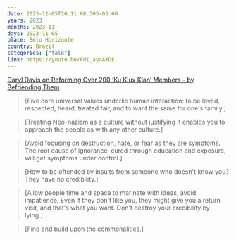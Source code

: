 ```yaml
---
date: 2023-11-05T20:11:08.305-03:00
years: 2023
months: 2023-11
days: 2023-11-05
place: Belo Horizonte
country: Brazil
categories: ["talk"]
link: https://youtu.be/FdI_ayaAXDE
---
```

[Daryl Davis on Reforming Over 200 ‘Ku Klux Klan’ Members - by Befriending Them](https://youtu.be/FdI_ayaAXDE)

> [Five core universal values underlie human interaction: to be loved, respected, heard, treated fair, and to want the same for one's family.]

> [Treating Neo-nazism as a culture without justifying it enables you to approach the people as with any other culture.]

> [Avoid focusing on destruction, hate, or fear as they are symptoms. The root cause of ignorance, cured through education and exposure, will get symptoms under control.]

> [How to be offended by insults from someone who doesn't know you? They have no credibility.]

> [Allow people time and space to marinate with ideas, avoid impatience. Even if they don't like you, they might give you a return visit, and that's what you want. Don't destroy your credibility by lying.]

> [Find and build upon the commonalities.]
